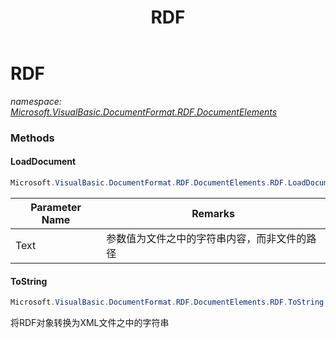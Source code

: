 ﻿---
title: RDF
---

# RDF
_namespace: [Microsoft.VisualBasic.DocumentFormat.RDF.DocumentElements](N-Microsoft.VisualBasic.DocumentFormat.RDF.DocumentElements.html)_



### Methods

#### LoadDocument
```csharp
Microsoft.VisualBasic.DocumentFormat.RDF.DocumentElements.RDF.LoadDocument(System.String)
```


|Parameter Name|Remarks|
|--------------|-------|
|Text|参数值为文件之中的字符串内容，而非文件的路径|


#### ToString
```csharp
Microsoft.VisualBasic.DocumentFormat.RDF.DocumentElements.RDF.ToString
```
将RDF对象转换为XML文件之中的字符串




